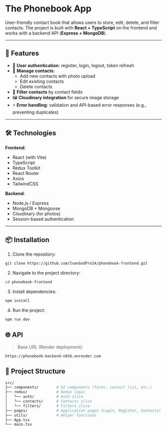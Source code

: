 # The **Phonebook** App

User-friendly contact book that allows users to store, edit, delete, and filter contacts. The project is built with **React + TypeScript** on the frontend and works with a backend API (**Express + MongoDB**).

---

## 🚀 Features

- 🔐 **User authentication**: register, login, logout, token refresh
- 📇 **Manage contacts**:
  - Add new contacts with photo upload
  - Edit existing contacts
  - Delete contacts
- 🔎 **Filter contacts** by contact fields
- 🖼️ **Cloudinary integration** for secure image storage
- ⚡ **Error handling**: validation and API-based error responses (e.g., preventing duplicates)

---

## 🛠️ Technologies

**Frontend**:

- React (with Vite)
- TypeScript
- Redux Toolkit
- React Router
- Axios
- TailwindCSS

**Backend**:

- Node.js / Express
- MongoDB + Mongoose
- Cloudinary (for photos)
- Session-based authentication

---

## 📦 Installation

1. Clone the repository:

```bash
git clone https://github.com/IvanGodPro24/phonebook-frontend.git
```

2. Navigate to the project directory:

```bash
cd phonebook-frontend
```

3. Install dependencies:

```bash
npm install
```

4. Run the project:

```bash
npm run dev
```

## 🌐 API

> Base URL (Render deployment):

````
https://phonebook-backend-n8t6.onrender.com
````

## 📁 Project Structure

```bash
src/
├── components/        # UI components (forms, contact list, etc.)
├── redux/             # Redux logic
│   └── auth/          # Auth slice
│   └── contacts/      # Contacts slice
│   └── filters/       # Filters slice
├── pages/             # Application pages (Login, Register, Contacts)
├── utils/             # Helper functions
├── App.tsx
└── main.tsx
```
